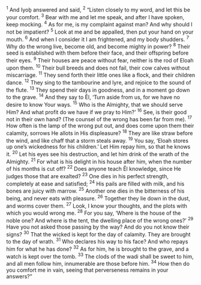 <sup>1</sup> And Iyoḇ answered and said,
<sup>2</sup> “Listen closely to my word, and let this be your comfort.
<sup>3</sup> Bear with me and let me speak, and after I have spoken, keep mocking.
<sup>4</sup> As for me, is my complaint against man? And why should I not be impatient?
<sup>5</sup> Look at me and be appalled, then put your hand on your mouth.
<sup>6</sup> And when I consider it I am frightened, and my body shudders.
<sup>7</sup> Why do the wrong live, become old, and become mighty in power?
<sup>8</sup> Their seed is established with them before their face, and their offspring before their eyes.
<sup>9</sup> Their houses are peace without fear, neither is the rod of Eloah upon them.
<sup>10</sup> Their bull breeds and does not fail, their cow calves without miscarriage.
<sup>11</sup> They send forth their little ones like a flock, and their children dance.
<sup>12</sup> They sing to the tambourine and lyre, and rejoice to the sound of the flute.
<sup>13</sup> They spend their days in goodness, and in a moment go down to the grave.
<sup>14</sup> And they say to Ĕl, ‘Turn aside from us, for we have no desire to know Your ways.
<sup>15</sup> Who is the Almighty, that we should serve Him? And what profit do we have if we pray to Him?’
<sup>16</sup> See, is their good not in their own hand? (The counsel of the wrong has been far from me).
<sup>17</sup> How often is the lamp of the wrong put out, and does come upon them their calamity, sorrows He allots in His displeasure?
<sup>18</sup> They are like straw before the wind, and like chaff that a storm steals away.
<sup>19</sup> You say, ‘Eloah stores up one’s wickedness for his children.’ Let Him repay him, so that he knows it.
<sup>20</sup> Let his eyes see his destruction, and let him drink of the wrath of the Almighty.
<sup>21</sup> For what is his delight in his house after him, when the number of his months is cut off?
<sup>22</sup> Does anyone teach Ĕl knowledge, since He judges those that are exalted?
<sup>23</sup> One dies in his perfect strength, completely at ease and satisfied;
<sup>24</sup> His pails are filled with milk, and his bones are juicy with marrow.
<sup>25</sup> Another one dies in the bitterness of his being, and never eats with pleasure.
<sup>26</sup> Together they lie down in the dust, and worms cover them.
<sup>27</sup> Look, I know your thoughts, and the plots with which you would wrong me.
<sup>28</sup> For you say, ‘Where is the house of the noble one? And where is the tent, the dwelling place of the wrong ones?’
<sup>29</sup> Have you not asked those passing by the way? And do you not know their signs?
<sup>30</sup> That the wicked is kept for the day of calamity. They are brought to the day of wrath.
<sup>31</sup> Who declares his way to his face? And who repays him for what he has done?
<sup>32</sup> As for him, he is brought to the grave, and a watch is kept over the tomb.
<sup>33</sup> The clods of the wadi shall be sweet to him, and all men follow him, innumerable are those before him.
<sup>34</sup> How then do you comfort me in vain, seeing that perverseness remains in your answers?”
